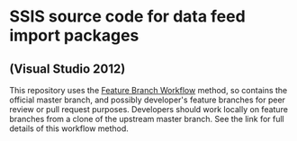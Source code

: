 # SSIS source code for data feed import packages
## (Visual Studio 2012)

This repository uses the [Feature Branch Workflow](https://www.atlassian.com/git/workflows#!workflow-feature-branch) method, so contains the official master branch, and possibly developer's feature branches for peer review or pull request purposes. Developers should work locally on feature branches from a clone of the upstream master branch. See the link for full details of this workflow method.